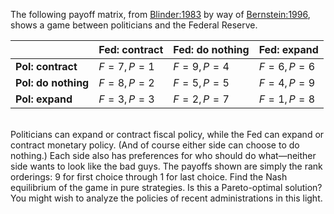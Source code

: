 

The following payoff matrix, from <a class="paperRef" title="" href="">Blinder:1983</a> by way of <a class="paperRef" title="" href="">Bernstein:1996</a>, shows a game between
politicians and the Federal Reserve.<br>

|     | Fed: contract | Fed: do nothing  | Fed: expand     |
| --- | --- | --- | --- |
| **Pol: contract**    | $F=7, P=1$ | $F=9,P=4$  | $F=6,P=6$   |
| **Pol: do nothing**  | $F=8, P=2$ | $F=5,P=5$  | $F=4,P=9$   |
| **Pol: expand**      | $F=3, P=3$ | $F=2,P=7$  | $F=1,P=8$   |
<br>
Politicians can expand or contract fiscal policy, while the Fed can
expand or contract monetary policy. (And of course either side can
choose to do nothing.) Each side also has preferences for who should do
what—neither side wants to look like the bad guys. The payoffs shown are
simply the rank orderings: 9 for first choice through 1 for last choice.
Find the Nash equilibrium of the game in pure strategies. Is this a
Pareto-optimal solution? You might wish to analyze the policies of
recent administrations in this light.
